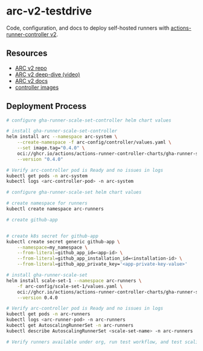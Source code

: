 # arc-v2-testdrive

Code, configuration, and docs to deploy self-hosted runners with [actions-runner-controller v2](https://github.com/actions/actions-runner-controller).


## Resources
- [ARC v2 repo](https://github.com/actions/actions-runner-controller)
- [ARC v2 deep-dive (video)](https://www.youtube.com/watch?v=_F5ocPrv6io&list=PLArH6NjfKsUhvGHrpag7SuPumMzQRhUKY)
- [ARC v2 docs](https://gh.io/arc-docs)
- [controller images](charts/gha-runner-scale-set-controller/values.yaml)


## Deployment Process

```sh
# configure gha-runner-scale-set-controller helm chart values

# install gha-runner-scale-set-controller
helm install arc --namespace arc-system \
    --create-namespace -f arc-config/controller/values.yaml \
    --set image.tag="0.4.0" \
    oci://ghcr.io/actions/actions-runner-controller-charts/gha-runner-scale-set-controller \
    --version "0.4.0" 

# Verify arc-controller pod is Ready and no issues in logs
kubectl get pods -n arc-system
kubectl logs <arc-controller-pod> -n arc-system

# configure gha-runner-scale-set helm chart values

# create namespace for runners
kubectl create namespace arc-runners

# create github-app


# create k8s secret for github-app
kubectl create secret generic github-app \
    --namespace=my_namespace \
    --from-literal=github_app_id=<app-id> \
    --from-literal=github_app_installation_id=<installation-id> \
    --from-literal=github_app_private_key='<app-private-key-value>'

# install gha-runner-scale-set
helm install scale-set-1 --namespace arc-runners \
    -f arc-config/scale-set-1/values.yaml \
    oci://ghcr.io/actions/actions-runner-controller-charts/gha-runner-scale-set \
    --version 0.4.0

# Verify arc-controller pod is Ready and no issues in logs
kubectl get pods -n arc-runners
kubectl logs <arc-runner-pod> -n arc-runners
kubectl get AutoscalingRunnerSet -n arc-runners
kubectl describe AutoscalingRunnerSet <scale-set-name> -n arc-runners

# Verify runners available under org, run test workflow, and test scaling
```
